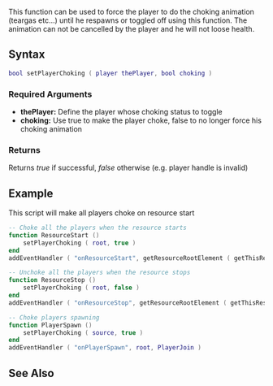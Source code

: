 This function can be used to force the player to do the choking animation (teargas etc...) until he respawns or toggled off using this function. The animation can not be cancelled by the player and he will not loose health.

Syntax
------

``` lua
bool setPlayerChoking ( player thePlayer, bool choking )
```

### Required Arguments

-   **thePlayer:** Define the player whose choking status to toggle
-   **choking:** Use true to make the player choke, false to no longer force his choking animation

### Returns

Returns *true* if successful, *false* otherwise (e.g. player handle is invalid)

Example
-------

This script will make all players choke on resource start

``` lua
-- Choke all the players when the resource starts
function ResourceStart ()
    setPlayerChoking ( root, true )
end
addEventHandler ( "onResourceStart", getResourceRootElement ( getThisResource () ), ResourceStart, true )

-- Unchoke all the players when the resource stops
function ResourceStop ()
    setPlayerChoking ( root, false )
end
addEventHandler ( "onResourceStop", getResourceRootElement ( getThisResource () ), ResourceStop, true )

-- Choke players spawning
function PlayerSpawn ()
    setPlayerChoking ( source, true )
end
addEventHandler ( "onPlayerSpawn", root, PlayerJoin )
```

See Also
--------
